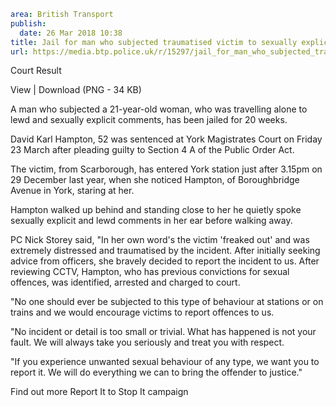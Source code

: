 ```yaml
area: British Transport
publish:
  date: 26 Mar 2018 10:38
title: Jail for man who subjected traumatised victim to sexually explicit comments - York
url: https://media.btp.police.uk/r/15297/jail_for_man_who_subjected_traumatised_victim_to_
```

Court Result

View | Download (PNG - 34 KB)

A man who subjected a 21-year-old woman, who was travelling alone to lewd and sexually explicit comments, has been jailed for 20 weeks.

David Karl Hampton, 52 was sentenced at York Magistrates Court on Friday 23 March after pleading guilty to Section 4 A of the Public Order Act.

The victim, from Scarborough, has entered York station just after 3.15pm on 29 December last year, when she noticed Hampton, of Boroughbridge Avenue in York, staring at her.

Hampton walked up behind and standing close to her he quietly spoke sexually explicit and lewd comments in her ear before walking away.

PC Nick Storey said, "In her own word's the victim 'freaked out' and was extremely distressed and traumatised by the incident. After initially seeking advice from officers, she bravely decided to report the incident to us. After reviewing CCTV, Hampton, who has previous convictions for sexual offences, was identified, arrested and charged to court.

"No one should ever be subjected to this type of behaviour at stations or on trains and we would encourage victims to report offences to us.

"No incident or detail is too small or trivial. What has happened is not your fault. We will always take you seriously and treat you with respect.

"If you experience unwanted sexual behaviour of any type, we want you to report it. We will do everything we can to bring the offender to justice."

Find out more Report It to Stop It campaign
